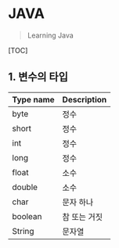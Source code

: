 # JAVA

> Learning Java

[TOC]











## 1. 변수의 타입

| Type name | Description  |
| --------- | ------------ |
| byte      | 정수         |
| short     | 정수         |
| int       | 정수         |
| long      | 정수         |
| float     | 소수         |
| double    | 소수         |
| char      | 문자 하나    |
| boolean   | 참 또는 거짓 |
| String    | 문자열       |







